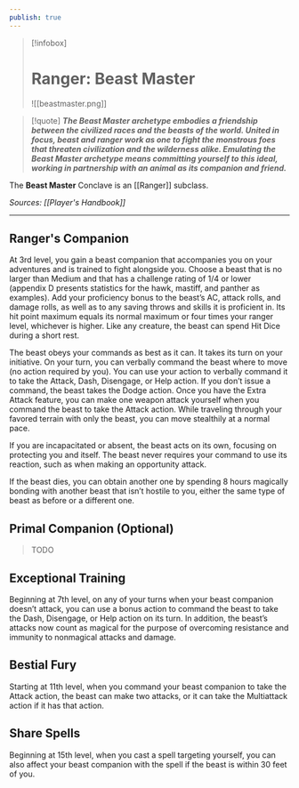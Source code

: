 ```yaml
---
publish: true
---
```

> [!infobox]
> # Ranger: Beast Master
> ![[beastmaster.png]]

> [!quote]
> **_The Beast Master archetype embodies a friendship between the civilized races and the beasts of the world. United in focus, beast and ranger work as one to fight the monstrous foes that threaten civilization and the wilderness alike. Emulating the Beast Master archetype means committing yourself to this ideal, working in partnership with an animal as its companion and friend._**

The **Beast Master** Conclave is an [[Ranger]] subclass.

*Sources: [[Player's Handbook]]*
***
## Ranger's Companion
At 3rd level, you gain a beast companion that accompanies you on your adventures and is trained to fight alongside you. Choose a beast that is no larger than Medium and that has a challenge rating of 1/4 or lower (appendix D presents statistics for the hawk, mastiff, and panther as examples). Add your proficiency bonus to the beast’s AC, attack rolls, and damage rolls, as well as to any saving throws and skills it is proficient in. Its hit point maximum equals its normal maximum or four times your ranger level, whichever is higher. Like any creature, the beast can spend Hit Dice during a short rest.

The beast obeys your commands as best as it can. It takes its turn on your initiative. On your turn, you can verbally command the beast where to move (no action required by you). You can use your action to verbally command it to take the Attack, Dash, Disengage, or Help action. If you don’t issue a command, the beast takes the Dodge action. Once you have the Extra Attack feature, you can make one weapon attack yourself when you command the beast to take the Attack action. While traveling through your favored terrain with only the beast, you can move stealthily at a normal pace.

If you are incapacitated or absent, the beast acts on its own, focusing on protecting you and itself. The beast never requires your command to use its reaction, such as when making an opportunity attack.

If the beast dies, you can obtain another one by spending 8 hours magically bonding with another beast that isn’t hostile to you, either the same type of beast as before or a different one.
## Primal Companion (Optional)
> TODO
## Exceptional Training
Beginning at 7th level, on any of your turns when your beast companion doesn’t attack, you can use a bonus action to command the beast to take the Dash, Disengage, or Help action on its turn. In addition, the beast’s attacks now count as magical for the purpose of overcoming resistance and immunity to nonmagical attacks and damage.
## Bestial Fury
Starting at 11th level, when you command your beast companion to take the Attack action, the beast can make two attacks, or it can take the Multiattack action if it has that action.
## Share Spells
Beginning at 15th level, when you cast a spell targeting yourself, you can also affect your beast companion with the spell if the beast is within 30 feet of you.